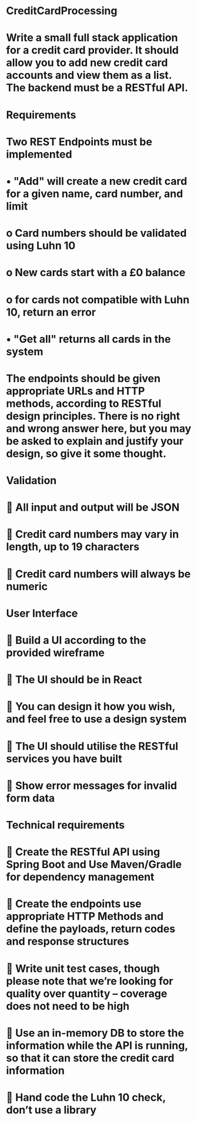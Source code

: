 # CreditCardProcessing


# Write a small full stack application for a credit card provider. It should allow you to add new credit card accounts and view them as a list. The backend must be a RESTful API.

# Requirements

# Two REST Endpoints must be implemented
# •	"Add" will create a new credit card for a given name, card number, and limit
# o	Card numbers should be validated using Luhn 10
# o	New cards start with a £0 balance
# o	for cards not compatible with Luhn 10, return an error
# •	"Get all" returns all cards in the system

# The endpoints should be given appropriate URLs and HTTP methods, according to RESTful design principles. There is no right and wrong answer here, but you may be asked to explain and justify your design, so give it some thought.

# Validation

# 	All input and output will be JSON
# 	Credit card numbers may vary in length, up to 19 characters
# 	Credit card numbers will always be numeric

# User Interface

# 	Build a UI according to the provided wireframe
# 	The UI should be in React
# 	You can design it how you wish, and feel free to use a design system
# 	The UI should utilise the RESTful services you have built
# 	Show error messages for invalid form data

# Technical requirements

# 	Create the RESTful API using Spring Boot and Use Maven/Gradle for dependency management
# 	Create the endpoints use appropriate HTTP Methods and define the payloads, return codes and response structures
# 	Write unit test cases, though please note that we’re looking for quality over quantity – coverage does not need to be high
# 	Use an in-memory DB to store the information while the API is running, so that it can store the credit card information
# 	Hand code the Luhn 10 check, don’t use a library



